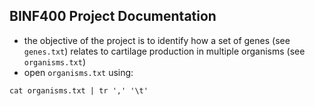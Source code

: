 ## BINF400 Project Documentation

- the objective of the project is to identify how a set of genes (see `genes.txt`) relates to cartilage production in multiple organisms (see `organisms.txt`)
- open `organisms.txt` using:

```
cat organisms.txt | tr ',' '\t'
```